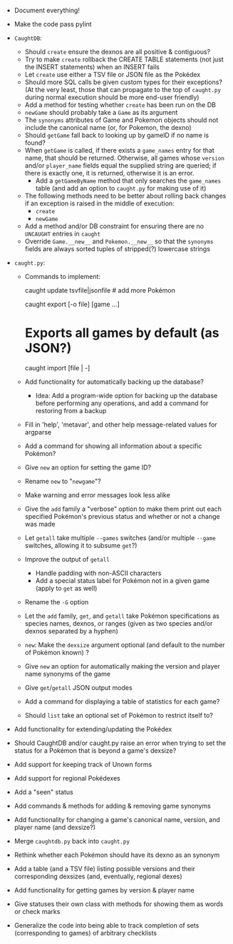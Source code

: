- Document everything!
- Make the code pass pylint
- `CaughtDB`:
    - Should `create` ensure the dexnos are all positive & contiguous?
    - Try to make `create` rollback the CREATE TABLE statements (not just the
      INSERT statements) when an INSERT fails
    - Let `create` use either a TSV file or JSON file as the Pokédex
    - Should more SQL calls be given custom types for their exceptions?  (At
      the very least, those that can propagate to the top of `caught.py` during
      normal execution should be more end-user friendly)
    - Add a method for testing whether `create` has been run on the DB
    - `newGame` should probably take a `Game` as its argument
    - The `synonyms` attributes of Game and Pokemon objects should not include
      the canonical name (or, for Pokemon, the dexno)
    - Should `getGame` fall back to looking up by gameID if no name is found?
    - When `getGame` is called, if there exists a `game_names` entry for that
      name, that should be returned.  Otherwise, all games whose `version`
      and/or `player_name` fields equal the supplied string are queried; if
      there is exactly one, it is returned, otherwise it is an error.
        - Add a `getGameByName` method that only searches the `game_names`
          table (and add an option to `caught.py` for making use of it)
    - The following methods need to be better about rolling back changes if an
      exception is raised in the middle of execution:
        - `create`
        - `newGame`
    - Add a method and/or DB constraint for ensuring there are no `UNCAUGHT`
      entries in `caught`
    - Override `Game.__new__` and `Pokemon.__new__` so that the `synonyms`
      fields are always sorted tuples of stripped(?) lowercase strings

- `caught.py`:
    - Commands to implement:

        caught update tsvfile|jsonfile  # add more Pokémon

        caught export [-o file] [game ...]
        # Exports all games by default (as JSON?)

        caught import [file | -]

    - Add functionality for automatically backing up the database?
        - Idea: Add a program-wide option for backing up the database before
          performing any operations, and add a command for restoring from a
          backup
    - Fill in 'help', 'metavar', and other help message-related values for
      argparse
    - Add a command for showing all information about a specific Pokémon?
    - Give `new` an option for setting the game ID?
    - Rename `new` to "`newgame`"?
    - Make warning and error messages look less alike
    - Give the `add` family a "verbose" option to make them print out each
      specified Pokémon's previous status and whether or not a change was made
    - Let `getall` take multiple `--games` switches (and/or multiple `--game`
      switches, allowing it to subsume `get`?)
    - Improve the output of `getall`
        - Handle padding with non-ASCII characters
        - Add a special status label for Pokémon not in a given game (apply to
          `get` as well)
    - Rename the `-G` option
    - Let the `add` family, `get`, and `getall` take Pokémon specifications as
      species names, dexnos, or ranges (given as two species and/or dexnos
      separated by a hyphen)
    - `new`: Make the `dexsize` argument optional (and default to the number of
      Pokémon known) ?
    - Give `new` an option for automatically making the version and player name
      synonyms of the game
    - Give `get`/`getall` JSON output modes
    - Add a command for displaying a table of statistics for each game?
    - Should `list` take an optional set of Pokémon to restrict itself to?

- Add functionality for extending/updating the Pokédex
- Should CaughtDB and/or caught.py raise an error when trying to set the status
  for a Pokémon that is beyond a game's dexsize?
- Add support for keeping track of Unown forms
- Add support for regional Pokédexes
- Add a "seen" status
- Add commands & methods for adding & removing game synonyms
- Add functionality for changing a game's canonical name, version, and player
  name (and dexsize?)
- Merge `caughtdb.py` back into `caught.py`
- Rethink whether each Pokémon should have its dexno as an synonym
- Add a table (and a TSV file) listing possible versions and their
  corresponding dexsizes (and, eventually, regional dexes)
- Add functionality for getting games by version & player name
- Give statuses their own class with methods for showing them as words or check
  marks

- Generalize the code into being able to track completion of sets
  (corresponding to games) of arbitrary checklists
